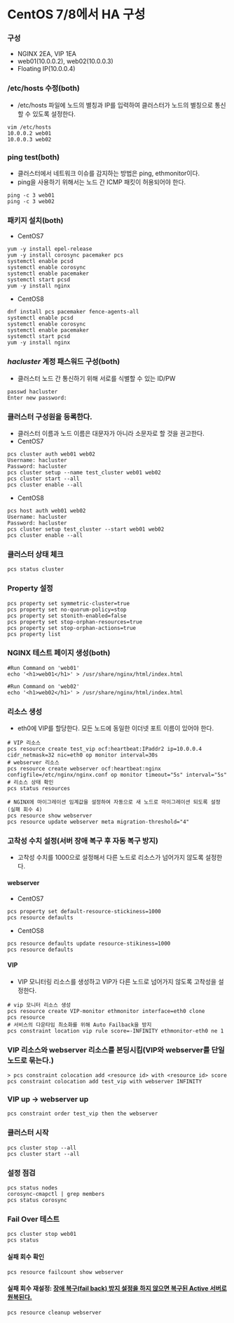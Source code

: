 # CentOS 7/8에서 HA 구성

### 구성
- NGINX 2EA, VIP 1EA
- web01(10.0.0.2), web02(10.0.0.3)
- Floating IP(10.0.0.4)

### /etc/hosts 수정(both)
- /etc/hosts 파일에 노드의 별칭과 IP를 입력하여 클러스터가 노드의 별칭으로 통신할 수 있도록 설정한다.
```
vim /etc/hosts
10.0.0.2 web01
10.0.0.3 web02
```

### ping test(both)
- 클러스터에서 네트워크 이슈를 감지하는 방법은 ping, ethmonitor이다.
- ping을 사용하기 위해서는 노드 간 ICMP 패킷이 허용되어야 한다.
```
ping -c 3 web01
ping -c 3 web02
```

### 패키지 설치(both)
- CentOS7
```
yum -y install epel-release
yum -y install corosync pacemaker pcs
systemctl enable pcsd
systemctl enable corosync
systemctl enable pacemaker
systemctl start pcsd
yum -y install nginx
```
- CentOS8
```
dnf install pcs pacemaker fence-agents-all
systemctl enable pcsd
systemctl enable corosync
systemctl enable pacemaker
systemctl start pcsd
yum -y install nginx
```

### ***hacluster*** 계정 패스워드 구성(both)
- 클러스터 노드 간 통신하기 위해 서로를 식별할 수 있는 ID/PW
```
passwd hacluster
Enter new password:
```

### 클러스터 구성원을 등록한다.
- 클러스터 이름과 노드 이름은 대문자가 아니라 소문자로 할 것을 권고한다.
- CentOS7
```
pcs cluster auth web01 web02
Username: hacluster
Password: hacluster
pcs cluster setup --name test_cluster web01 web02
pcs cluster start --all
pcs cluster enable --all
```
- CentOS8
```
pcs host auth web01 web02
Username: hacluster
Password: hacluster
pcs cluster setup test_cluster --start web01 web02
pcs cluster enable --all
```

### 클러스터 상태 체크
```
pcs status cluster
```

### Property 설정
```
pcs property set symmetric-cluster=true
pcs property set no-quorum-policy=stop
pcs property set stonith-enabled=false
pcs property set stop-orphan-resources=true
pcs property set stop-orphan-actions=true
pcs property list
```

### NGINX 테스트 페이지 생성(both)
```
#Run Command on 'web01'
echo '<h1>web01</h1>' > /usr/share/nginx/html/index.html

#Run Command on 'web02'
echo '<h1>web02</h1>' > /usr/share/nginx/html/index.html
```

### 리소스 생성
- eth0에 VIP를 할당한다. 모든 노드에 동일한 이더넷 포트 이름이 있어야 한다.
```
# VIP 리소스
pcs resource create test_vip ocf:heartbeat:IPaddr2 ip=10.0.0.4 cidr_netmask=32 nic=eth0 op monitor interval=30s
# webserver 리소스
pcs resource create webserver ocf:heartbeat:nginx configfile=/etc/nginx/nginx.conf op monitor timeout="5s" interval="5s"
# 리소스 상태 확인
pcs status resources

# NGINX에 마이그레이션 임계값을 설정하여 자동으로 새 노드로 마이그레이션 되도록 설정(실패 회수 4)
pcs resource show webserver
pcs resource update webserver meta migration-threshold="4"
```

### 고착성 수치 설정(서버 장애 복구 후 자동 복구 방지)
- 고착성 수치를 1000으로 설정해서 다른 노드로 리소스가 넘어가지 않도록 설정한다.
#### webserver
- CentOS7
```
pcs property set default-resource-stickiness=1000
pcs resource defaults
```
- CentOS8
```
pcs resource defaults update resource-stikiness=1000
pcs resource defaults
```
#### VIP
- VIP 모니터링 리소스를 생성하고 VIP가 다른 노드로 넘어가지 않도록 고착성을 설정한다.
```
# vip 모니터 리소스 생성
pcs resource create VIP-monitor ethmonitor interface=eth0 clone
pcs resource
# 서비스의 다운타임 최소화를 위해 Auto Failback을 방지
pcs constraint location vip rule score=-INFINITY ethmonitor-eth0 ne 1 
```
### VIP 리소스와 webserver 리소스를 본딩시킴(VIP와 webserver를 단일 노드로 묶는다.)
```
> pcs constraint colocation add <resource id> with <resource id> score
pcs constraint colocation add test_vip with webserver INFINITY
```

### VIP up -> webserver up
```
pcs constraint order test_vip then the webserver
```

### 클러스터 시작
```
pcs cluster stop --all
pcs cluster start --all
```

### 설정 점검
```
pcs status nodes
corosync-cmapctl | grep members
pcs status corosync
```

### Fail Over 테스트
```
pcs cluster stop web01
pcs status
```

#### 실패 회수 확인
```
pcs resource failcount show webserver
```
#### 실패 회수 재설정: [장애 복구(fail back) 방지 설정을 하지 않으면 복구된 Active 서버로 원복된다.](https://github.com/sohwaje/manual/blob/main/configure_HA.md#%EA%B3%A0%EC%B0%A9%EC%84%B1-%EC%88%98%EC%B9%98-%EC%84%A4%EC%A0%95%EC%84%9C%EB%B2%84-%EC%9E%A5%EC%95%A0-%EB%B3%B5%EA%B5%AC-%ED%9B%84-%EC%9E%90%EB%8F%99-%EB%B3%B5%EA%B5%AC-%EB%B0%A9%EC%A7%80)
```
pcs resource cleanup webserver
```
